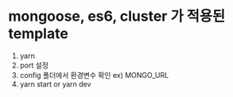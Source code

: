 
# mongoose, es6, cluster 가 적용된 template

1. yarn 
2. port 설정
3. config 폴더에서 환경변수 확인 ex) MONGO_URL
3. yarn start or yarn dev